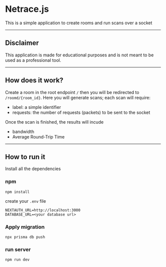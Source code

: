 # Netrace.js

This is a simple application to create rooms and run scans over a socket

---

## Disclaimer

This application is made for educational purposes and is not meant to be used as a professional tool.

---

## How does it work?

Create a room in the root endpoint `/` then you will be redirected to `/roomd/{room_id}`.
Here you will generate scans; each scan will require:

- label: a simple identifier
- requests: the number of requests (packets) to be sent to the socket

Once the scan is finished, the results will incude

- bandwidth
- Average Round-Trip Time

---

## How to run it

Install all the dependencies

### npm

`npm install`

create your `.env` file

```
NEXTAUTH_URL=http://localhost:3000
DATABASE_URL=<your database url>
```

### Apply migration

`npx prisma db push`

### run server

`npm run dev`
